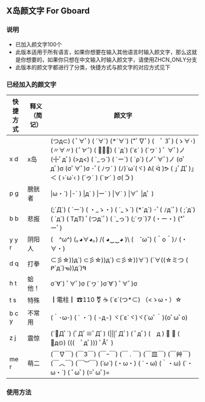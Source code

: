 ## X岛颜文字 For Gboard

### 说明
 - 已加入颜文字100个
 - 此版本适用于所有语言，如果你想要在输入其他语言时输入颜文字，那么这就是你想要的，如果你只想在中文输入时输入颜文字，请使用ZHCN_ONLY分支
 - 此版本的颜文字都进行了分类，快捷方式与颜文字的对应方式见下

### 已经加入的颜文字
| 快捷方式 | 释义（简记） | 颜文字                                                       |
| -------- | ------------ | ------------------------------------------------------------ |
| x d      | x岛          | (つд⊂)	( ﾟ∀ﾟ)	( ´∀\`)	(*´∀\`)	(*ﾟ∇ﾟ)	(　ﾟ 3ﾟ)	(ゝ∀･)	(〃∀〃)	(*ﾟ∀ﾟ*)	( ﾟ∀。)	( \`д´)	(\`ε´ )	(\`ヮ´ )	ﾟ ∀ﾟ)ノ	(╬ﾟдﾟ)	(>д<)	( \`_っ´)	( \`ー´)	( ´ρ\`)	(ノﾟ∀ﾟ)ノ	(σﾟдﾟ)σ	(σﾟ∀ﾟ)σ	･ﾟ( ﾉヮ´ )	(ﾉ)\`ω´(ヾ)	ᕕ( ᐛ )ᕗ	( ｣ﾟДﾟ)｣＜	( ›´ω\`‹ )	(\`ゥ´ )	(\`ᝫ´ )	σ( ᑒ ) |
| p g      | 膀胱者       | \|ω・´)	\|-\` )	\|д\` )	\|ー\` )	\|∀` )	\|∀ﾟ	\|дﾟ ) |
| b b      | 悲报         | (;´Д\`)	( ´ー\`)	( ・\_ゝ・)	( ´\_ゝ\`)	(\*´д\`)	･ﾟ( ﾉд\`ﾟ)	( ;´д\`)	( ´д\`)	( TдT)	ﾟ(つд\`ﾟ)	( ´_っ\`)	(;´ヮ`)7	(・ー・)	(\*ﾟーﾟ) |
| y y r    | 阴阳人       | (　^ω^)	(｡◕∀◕｡)	/( ◕‿‿◕ )\\	(　ˇωˇ)	(＾o＾)ﾉ	(・∀・) |
| d q      | 打拳         | ⊂彡☆))д\`)	⊂彡☆))д´)	⊂彡☆))∀\`)	(´∀((☆ミつ	( ᑭ`д´)ᓀ))д´)ᑫ |
| h t      | 蛤他！       | σ\`∀´)	ﾟ∀ﾟ)σ	(\`ヮ´ )σ`∀´) ﾟ∀ﾟ)σ                       |
| t s      | 特殊         | ┃電柱┃	☎110	⚧	☕	(`ε´(つ*⊂)	（<ゝω・）☆        |
| b c y    | 不常用       | (｀･ω･)	( \` ・´) ( -д-)	ヾ(´ε`ヾ)ヾ(´ωﾟ｀)(oﾟωﾟo)     |
| z j      | 震惊         | (´ﾟДﾟ\`)	(ﾟДﾟ≡ﾟДﾟ)	(\|\|\|ﾟДﾟ)	( ﾟдﾟ)	(　д ) ﾟ ﾟ	( ☉д⊙)	(((　ﾟдﾟ)))	ﾟÅﾟ ) |
| me r     | 萌二         | (￣∇￣)	(￣3￣)	(￣ｰ￣)	(￣ . ￣)	(￣皿￣)	(￣艸￣)	(￣︿￣)	(￣︶￣)	(*´ω\`*)	(・ω・)	( ´・ω)	(｀・ω)	(\`・ω・´)	( ﾟωﾟ)	(=ﾟωﾟ)= |

### 使用方法
